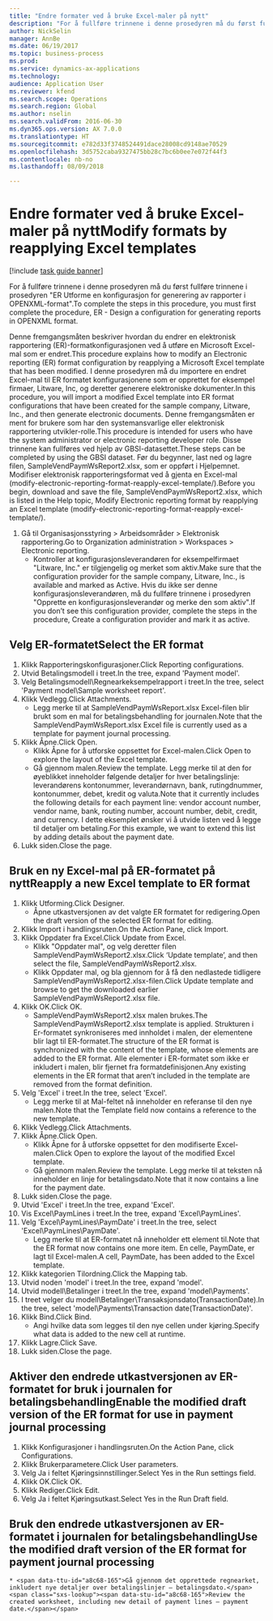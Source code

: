 ```yaml
--- 
title: "Endre formater ved å bruke Excel-maler på nytt"
description: "For å fullføre trinnene i denne prosedyren må du først fullføre trinnene i prosedyren \"ER Utforme en konfigurasjon for generering av rapporter i OPENXML-format\"."
author: NickSelin
manager: AnnBe
ms.date: 06/19/2017
ms.topic: business-process
ms.prod: 
ms.service: dynamics-ax-applications
ms.technology: 
audience: Application User
ms.reviewer: kfend
ms.search.scope: Operations
ms.search.region: Global
ms.author: nselin
ms.search.validFrom: 2016-06-30
ms.dyn365.ops.version: AX 7.0.0
ms.translationtype: HT
ms.sourcegitcommit: e782d33f3748524491dace28008cd9148ae70529
ms.openlocfilehash: 3d5752caba9327475bb28c7bc6b0ee7e072f44f3
ms.contentlocale: nb-no
ms.lasthandoff: 08/09/2018

---
```

# <a name="modify-formats-by-reapplying-excel-templates"></a><span data-ttu-id="a8c68-103">Endre formater ved å bruke Excel-maler på nytt</span><span class="sxs-lookup"><span data-stu-id="a8c68-103">Modify formats by reapplying Excel templates</span></span>

[!include [task guide banner](../../includes/task-guide-banner.md)]

<span data-ttu-id="a8c68-104">For å fullføre trinnene i denne prosedyren må du først fullføre trinnene i prosedyren "ER Utforme en konfigurasjon for generering av rapporter i OPENXML-format".</span><span class="sxs-lookup"><span data-stu-id="a8c68-104">To complete the steps in this procedure, you must first complete the procedure, ER - Design a configuration for generating reports in OPENXML format.</span></span>

<span data-ttu-id="a8c68-105">Denne fremgangsmåten beskriver hvordan du endrer en elektronisk rapportering (ER)-formatkonfigurasjonen ved å utføre en Microsoft Excel-mal som er endret.</span><span class="sxs-lookup"><span data-stu-id="a8c68-105">This procedure explains how to modify an Electronic reporting (ER) format configuration by reapplying a Microsoft Excel template that has been modified.</span></span> <span data-ttu-id="a8c68-106">I denne prosedyren må du importere en endret Excel-mal til ER formatet konfigurasjonene som er opprettet for eksempel firmaer, Litware, Inc, og deretter generere elektroniske dokumenter.</span><span class="sxs-lookup"><span data-stu-id="a8c68-106">In this procedure, you will import a modified Excel template into ER format configurations that have been created for the sample company, Litware, Inc., and then generate electronic documents.</span></span> <span data-ttu-id="a8c68-107">Denne fremgangsmåten er ment for brukere som har den systemansvarlige eller elektronisk rapportering utvikler-rolle.</span><span class="sxs-lookup"><span data-stu-id="a8c68-107">This procedure is intended for users who have the system administrator or electronic reporting developer role.</span></span> <span data-ttu-id="a8c68-108">Disse trinnene kan fullføres ved hjelp av GBSI-datasettet.</span><span class="sxs-lookup"><span data-stu-id="a8c68-108">These steps can be completed by using the GBSI dataset.</span></span> <span data-ttu-id="a8c68-109">Før du begynner, last ned og lagre filen, SampleVendPaymWsReport2.xlsx, som er oppført i Hjelpemnet. Modifiser elektronisk rapporteringsformat ved å gjenta en Excel-mal (modify-electronic-reporting-format-reapply-excel-template/).</span><span class="sxs-lookup"><span data-stu-id="a8c68-109">Before you begin, download and save the file, SampleVendPaymWsReport2.xlsx, which is listed in the Help topic, Modify Electronic reporting format by reapplying an Excel template (modify-electronic-reporting-format-reapply-excel-template/).</span></span>

1. <span data-ttu-id="a8c68-110">Gå til Organisasjonsstyring > Arbeidsområder > Elektronisk rapportering.</span><span class="sxs-lookup"><span data-stu-id="a8c68-110">Go to Organization administration > Workspaces > Electronic reporting.</span></span>
    * <span data-ttu-id="a8c68-111">Kontroller at konfigurasjonsleverandøren for eksempelfirmaet "Litware, Inc." er tilgjengelig og merket som aktiv.</span><span class="sxs-lookup"><span data-stu-id="a8c68-111">Make sure that the configuration provider for the sample company, Litware, Inc., is available and marked as Active.</span></span> <span data-ttu-id="a8c68-112">Hvis du ikke ser denne konfigurasjonsleverandøren, må du fullføre trinnene i prosedyren "Opprette en konfigurasjonsleverandør og merke den som aktiv".</span><span class="sxs-lookup"><span data-stu-id="a8c68-112">If you don’t see this configuration provider, complete the steps in the procedure, Create a configuration provider and mark it as active.</span></span>  

## <a name="select-the-er-format"></a><span data-ttu-id="a8c68-113">Velg ER-formatet</span><span class="sxs-lookup"><span data-stu-id="a8c68-113">Select the ER format</span></span>
1. <span data-ttu-id="a8c68-114">Klikk Rapporteringskonfigurasjoner.</span><span class="sxs-lookup"><span data-stu-id="a8c68-114">Click Reporting configurations.</span></span>
2. <span data-ttu-id="a8c68-115">Utvid Betalingsmodell i treet.</span><span class="sxs-lookup"><span data-stu-id="a8c68-115">In the tree, expand 'Payment model'.</span></span>
3. <span data-ttu-id="a8c68-116">Velg Betalingsmodell\Regnearkeksempelrapport i treet.</span><span class="sxs-lookup"><span data-stu-id="a8c68-116">In the tree, select 'Payment model\Sample worksheet report'.</span></span>
4. <span data-ttu-id="a8c68-117">Klikk Vedlegg.</span><span class="sxs-lookup"><span data-stu-id="a8c68-117">Click Attachments.</span></span>
    * <span data-ttu-id="a8c68-118">Legg merke til at SampleVendPaymWsReport.xlsx Excel-filen blir brukt som en mal for betalingsbehandling for journalen.</span><span class="sxs-lookup"><span data-stu-id="a8c68-118">Note that the SampleVendPaymWsReport.xlsx Excel file is currently used as a template for payment journal processing.</span></span>   
5. <span data-ttu-id="a8c68-119">Klikk Åpne.</span><span class="sxs-lookup"><span data-stu-id="a8c68-119">Click Open.</span></span>
    * <span data-ttu-id="a8c68-120">Klikk Åpne for å utforske oppsettet for Excel-malen.</span><span class="sxs-lookup"><span data-stu-id="a8c68-120">Click Open to explore the layout of the Excel template.</span></span>  
    * <span data-ttu-id="a8c68-121">Gå gjennom malen.</span><span class="sxs-lookup"><span data-stu-id="a8c68-121">Review the template.</span></span> <span data-ttu-id="a8c68-122">Legg merke til at den for øyeblikket inneholder følgende detaljer for hver betalingslinje: leverandørens kontonummer, leverandørnavn, bank, rutingdnummer, kontonummer, debet, kredit og valuta.</span><span class="sxs-lookup"><span data-stu-id="a8c68-122">Note that it currently includes the following details for each payment line: vendor account number, vendor name, bank, routing number, account number, debit, credit, and currency.</span></span> <span data-ttu-id="a8c68-123">I dette eksemplet ønsker vi å utvide listen ved å legge til detaljer om betaling.</span><span class="sxs-lookup"><span data-stu-id="a8c68-123">For this example, we want to extend this list by adding details about the payment date.</span></span>   
6. <span data-ttu-id="a8c68-124">Lukk siden.</span><span class="sxs-lookup"><span data-stu-id="a8c68-124">Close the page.</span></span>

## <a name="reapply-a-new-excel-template-to-er-format"></a><span data-ttu-id="a8c68-125">Bruk en ny Excel-mal på ER-formatet på nytt</span><span class="sxs-lookup"><span data-stu-id="a8c68-125">Reapply a new Excel template to ER format</span></span>
1. <span data-ttu-id="a8c68-126">Klikk Utforming.</span><span class="sxs-lookup"><span data-stu-id="a8c68-126">Click Designer.</span></span>
    * <span data-ttu-id="a8c68-127">Åpne utkastversjonen av det valgte ER formatet for redigering.</span><span class="sxs-lookup"><span data-stu-id="a8c68-127">Open the draft version of the selected ER format for editing.</span></span>  
2. <span data-ttu-id="a8c68-128">Klikk Import i handlingsruten.</span><span class="sxs-lookup"><span data-stu-id="a8c68-128">On the Action Pane, click Import.</span></span>
3. <span data-ttu-id="a8c68-129">Klikk Oppdater fra Excel.</span><span class="sxs-lookup"><span data-stu-id="a8c68-129">Click Update from Excel.</span></span>
    * <span data-ttu-id="a8c68-130">Klikk "Oppdater mal", og velg deretter filen SampleVendPaymWsReport2.xlsx.</span><span class="sxs-lookup"><span data-stu-id="a8c68-130">Click ‘Update template’, and then select the file, SampleVendPaymWsReport2.xlsx.</span></span>  
    * <span data-ttu-id="a8c68-131">Klikk Oppdater mal, og bla gjennom for å få den nedlastede tidligere SampleVendPaymWsReport2.xlsx-filen.</span><span class="sxs-lookup"><span data-stu-id="a8c68-131">Click Update template and browse to get the downloaded earlier SampleVendPaymWsReport2.xlsx file.</span></span>  
4. <span data-ttu-id="a8c68-132">Klikk OK.</span><span class="sxs-lookup"><span data-stu-id="a8c68-132">Click OK.</span></span>
    * <span data-ttu-id="a8c68-133">SampleVendPaymWsReport2.xlsx malen brukes.</span><span class="sxs-lookup"><span data-stu-id="a8c68-133">The SampleVendPaymWsReport2.xlsx template is applied.</span></span> <span data-ttu-id="a8c68-134">Strukturen i Er-formatet synkroniseres med innholdet i malen, der elementene blir lagt til ER-formatet.</span><span class="sxs-lookup"><span data-stu-id="a8c68-134">The structure of the ER format is synchronized with the content of the template, whose elements are added to the ER format.</span></span> <span data-ttu-id="a8c68-135">Alle elementer i ER-formatet som ikke er inkludert i malen, blir fjernet fra formatdefinisjonen.</span><span class="sxs-lookup"><span data-stu-id="a8c68-135">Any existing elements in the ER format that aren’t included in the template are removed from the format definition.</span></span>  
5. <span data-ttu-id="a8c68-136">Velg 'Excel' i treet.</span><span class="sxs-lookup"><span data-stu-id="a8c68-136">In the tree, select 'Excel'.</span></span>
    * <span data-ttu-id="a8c68-137">Legg merke til at Mal-feltet nå inneholder en referanse til den nye malen.</span><span class="sxs-lookup"><span data-stu-id="a8c68-137">Note that the Template field now contains a reference to the new template.</span></span>   
6. <span data-ttu-id="a8c68-138">Klikk Vedlegg.</span><span class="sxs-lookup"><span data-stu-id="a8c68-138">Click Attachments.</span></span>
7. <span data-ttu-id="a8c68-139">Klikk Åpne.</span><span class="sxs-lookup"><span data-stu-id="a8c68-139">Click Open.</span></span>
    * <span data-ttu-id="a8c68-140">Klikk Åpne for å utforske oppsettet for den modifiserte Excel-malen.</span><span class="sxs-lookup"><span data-stu-id="a8c68-140">Click Open to explore the layout of the modified Excel template.</span></span>  
    * <span data-ttu-id="a8c68-141">Gå gjennom malen.</span><span class="sxs-lookup"><span data-stu-id="a8c68-141">Review the template.</span></span> <span data-ttu-id="a8c68-142">Legg merke til at teksten nå inneholder en linje for betalingsdato.</span><span class="sxs-lookup"><span data-stu-id="a8c68-142">Note that it now contains a line for the payment date.</span></span>   
8. <span data-ttu-id="a8c68-143">Lukk siden.</span><span class="sxs-lookup"><span data-stu-id="a8c68-143">Close the page.</span></span>
9. <span data-ttu-id="a8c68-144">Utvid 'Excel' i treet.</span><span class="sxs-lookup"><span data-stu-id="a8c68-144">In the tree, expand 'Excel'.</span></span>
10. <span data-ttu-id="a8c68-145">Vis Excel\PaymLines i treet.</span><span class="sxs-lookup"><span data-stu-id="a8c68-145">In the tree, expand 'Excel\PaymLines'.</span></span>
11. <span data-ttu-id="a8c68-146">Velg 'Excel\PaymLines\PaymDate' i treet.</span><span class="sxs-lookup"><span data-stu-id="a8c68-146">In the tree, select 'Excel\PaymLines\PaymDate'.</span></span>
    * <span data-ttu-id="a8c68-147">Legg merke til at ER-formatet nå inneholder ett element til.</span><span class="sxs-lookup"><span data-stu-id="a8c68-147">Note that the ER format now contains one more item.</span></span> <span data-ttu-id="a8c68-148">En celle, PaymDate, er lagt til Excel-malen.</span><span class="sxs-lookup"><span data-stu-id="a8c68-148">A cell, PaymDate, has been added to the Excel template.</span></span>  
12. <span data-ttu-id="a8c68-149">Klikk kategorien Tilordning.</span><span class="sxs-lookup"><span data-stu-id="a8c68-149">Click the Mapping tab.</span></span>
13. <span data-ttu-id="a8c68-150">Utvid noden 'model' i treet.</span><span class="sxs-lookup"><span data-stu-id="a8c68-150">In the tree, expand 'model'.</span></span>
14. <span data-ttu-id="a8c68-151">Utvid modell\Betalinger i treet.</span><span class="sxs-lookup"><span data-stu-id="a8c68-151">In the tree, expand 'model\Payments'.</span></span>
15. <span data-ttu-id="a8c68-152">I treet velger du modell\Betalinger\Transaksjonsdato(TransactionDate).</span><span class="sxs-lookup"><span data-stu-id="a8c68-152">In the tree, select 'model\Payments\Transaction date(TransactionDate)'.</span></span>
16. <span data-ttu-id="a8c68-153">Klikk Bind.</span><span class="sxs-lookup"><span data-stu-id="a8c68-153">Click Bind.</span></span>
    * <span data-ttu-id="a8c68-154">Angi hvilke data som legges til den nye cellen under kjøring.</span><span class="sxs-lookup"><span data-stu-id="a8c68-154">Specify what data is added to the new cell at runtime.</span></span>  
17. <span data-ttu-id="a8c68-155">Klikk Lagre.</span><span class="sxs-lookup"><span data-stu-id="a8c68-155">Click Save.</span></span>
18. <span data-ttu-id="a8c68-156">Lukk siden.</span><span class="sxs-lookup"><span data-stu-id="a8c68-156">Close the page.</span></span>

## <a name="enable-the-modified-draft-version-of-the-er-format-for-use-in-payment-journal-processing"></a><span data-ttu-id="a8c68-157">Aktiver den endrede utkastversjonen av ER-formatet for bruk i journalen for betalingsbehandling</span><span class="sxs-lookup"><span data-stu-id="a8c68-157">Enable the modified draft version of the ER format for use in payment journal processing</span></span>
1. <span data-ttu-id="a8c68-158">Klikk Konfigurasjoner i handlingsruten.</span><span class="sxs-lookup"><span data-stu-id="a8c68-158">On the Action Pane, click Configurations.</span></span>
2. <span data-ttu-id="a8c68-159">Klikk Brukerparametere.</span><span class="sxs-lookup"><span data-stu-id="a8c68-159">Click User parameters.</span></span>
3. <span data-ttu-id="a8c68-160">Velg Ja i feltet Kjøringsinnstillinger.</span><span class="sxs-lookup"><span data-stu-id="a8c68-160">Select Yes in the Run settings field.</span></span>
4. <span data-ttu-id="a8c68-161">Klikk OK.</span><span class="sxs-lookup"><span data-stu-id="a8c68-161">Click OK.</span></span>
5. <span data-ttu-id="a8c68-162">Klikk Rediger.</span><span class="sxs-lookup"><span data-stu-id="a8c68-162">Click Edit.</span></span>
6. <span data-ttu-id="a8c68-163">Velg Ja i feltet Kjøringsutkast.</span><span class="sxs-lookup"><span data-stu-id="a8c68-163">Select Yes in the Run Draft field.</span></span>

## <a name="use-the-modified-draft-version-of-the-er-format-for-payment-journal-processing"></a><span data-ttu-id="a8c68-164">Bruk den endrede utkastversjonen av ER-formatet i journalen for betalingsbehandling</span><span class="sxs-lookup"><span data-stu-id="a8c68-164">Use the modified draft version of the ER format for payment journal processing</span></span>
    * <span data-ttu-id="a8c68-165">Gå gjennom det opprettede regnearket, inkludert nye detaljer over betalingslinjer – betalingsdato.</span><span class="sxs-lookup"><span data-stu-id="a8c68-165">Review the created worksheet, including new detail of payment lines – payment date.</span></span>  


